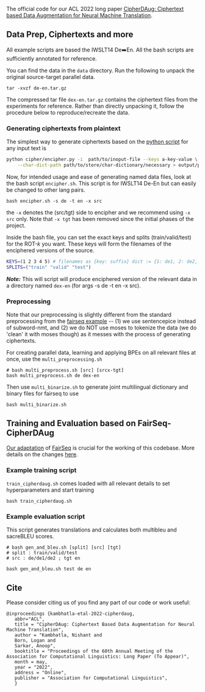 The official code for our ACL 2022 long paper [CipherDAug: Ciphertext based Data Augmentation for Neural Machine Translation](https://arxiv.org/pdf/2204.00665.pdf).

## Data Prep, Ciphertexts and more
All example scripts are based the IWSLT14 De:arrow_right:En. All the bash scripts are sufficiently annotated for reference. 

You can find the data in the `data` directory. Run the following to unpack the original source-target parallel data.
```
tar -xvzf de-en.tar.gz
```
The compressed tar file `dex-en.tar.gz` contains the ciphertext files from the experiments for reference. Rather than directly unpacking it, follow the procedure below to reproduce/recreate the data.

### Generating ciphertexts from plaintext

The simplest way to generate ciphertexts based on the [python script](cipher/encipher.py) for any input text is
```bash
python cipher/encipher.py -i  path/to/inoput-file --keys a-key-value \
    --char-dict-path path/to/store/char-dictionary/necessary > output/path/and/filename
```

Now, for intended usage and ease of generating named data files, look at the bash script `encipher.sh`. This script is for IWSLT14 De-En but can easily be changed to other lang pairs.
```
bash encipher.sh -s de -t en -x src
```
the `-x` denotes the (src/tgt) side to encipher and we recommend using `-x src` only. Note that `-x tgt` has been removed since the initial phases of the project.

Inside the bash file, you can set the exact keys and splits (train/valid/test) for the ROT-*k* you want. These keys will form the filenames of the enciphered versions of the source.
```bash
KEYS=(1 2 3 4 5) # filenames as {key: suffix} dict := {1: de1, 2: de2, 3: de3, N: deN} etc.
SPLITS=("train" "valid" "test")
```

***Note:*** This will script will produce enciphered version of the relevant data in a directory named `dex-en` (for args -s de -t en -x src). 

### Preprocessing
Note that our preprocessing is slightly different from the standard preprocessing from the [fairseq example](https://github.com/pytorch/fairseq/blob/main/examples/translation/prepare-iwslt14.sh) -- (1) we use sentencepice instead of subword-nmt, and (2) we do NOT use moses to tokenize the data (we do 'clean' it with moses though) as it messes with the process of generating ciphertexts.

For creating parallel data, learning and applying BPEs on all relevant files at once, use the `multi_preprocessing.sh`
```
# bash multi_preprocess.sh [src] [srcx-tgt]
bash multi_preprocess.sh de dex-en
```

Then use `multi_binarize.sh` to generate joint multilingual dictionary and binary files for fairseq to use
```
bash multi_binarize.sh
```
## Training and Evaluation based on FairSeq-CipherDAug

[Our adaptation](https://github.com/protonish/fairseq-cipherdaug) of [FairSeq](https://github.com/pytorch/fairseq) is crucial for the working of this codebase. More details on the changes [here](https://github.com/protonish/fairseq-cipherdaug/blob/main/README.md).

### Example training script

`train_cipherdaug.sh` comes loaded with all relevant details to set hyperparameters and start training 
```
bash train_cipherdaug.sh
```

### Example evaluation script

This script generates translations and calculates both multibleu and sacreBLEU scores.
```
# bash gen_and_bleu.sh [split] [src] [tgt]
# split : train/valid/test
# src : de/de1/de2 ; tgt en

bash gen_and_bleu.sh test de en
```

## Cite
Please consider citing us of you find any part of our code or work useful:
```
@inproceedings {kambhatla-etal-2022-cipherdaug,
   abbr="ACL",
   title = "CipherDAug: Ciphertext Based Data Augmentation for Neural Machine Translation",
   author = "Kambhatla, Nishant and
   Born, Logan and
   Sarkar, Anoop",
   booktitle = "Proceedings of the 60th Annual Meeting of the Association for Computational Linguistics: Long Paper (To Appear)",
   month = may,
   year = "2022",
   address = "Online",
   publisher = "Association for Computational Linguistics",
   } 
```
